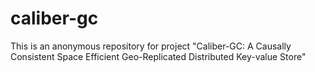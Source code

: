 # caliber-gc
This is an anonymous repository for project "Caliber-GC: A Causally Consistent Space Efficient Geo-Replicated Distributed Key-value Store"
